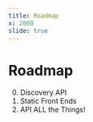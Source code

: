 ```yaml
---
title: Roadmap
x: 2000
slide: true
---
```


# Roadmap

0. Discovery API
1. Static Front Ends
2. API ALL the Things!